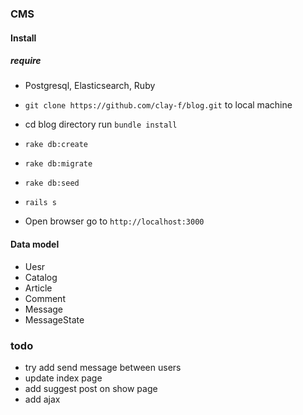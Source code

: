 ### CMS

#### Install
##### require
* Postgresql, Elasticsearch, Ruby

* `git clone https://github.com/clay-f/blog.git` to local machine
* cd blog directory run `bundle install`
* `rake db:create`
* `rake db:migrate`
* `rake db:seed`
* `rails s`
* Open browser go to `http://localhost:3000`

#### Data model
* Uesr
* Catalog
* Article
* Comment
* Message
* MessageState

### todo
* try add send message between users
* update index page
* add suggest post on show page
* add ajax
